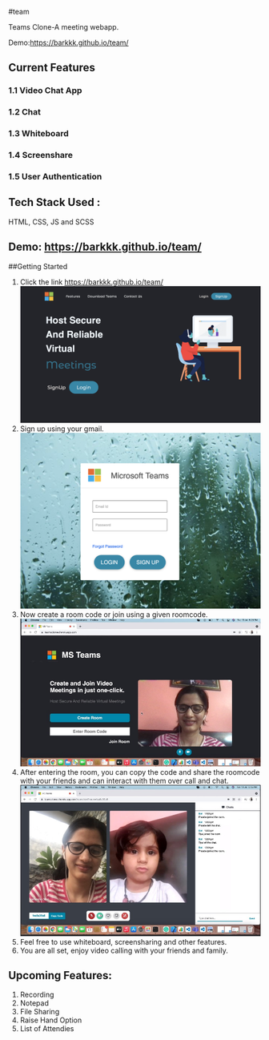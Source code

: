 #team

Teams Clone-A meeting webapp. 

Demo:https://barkkk.github.io/team/

## Current Features

### 1.1 Video Chat App
### 1.2 Chat
### 1.3 Whiteboard
### 1.4 Screenshare
### 1.5 User Authentication

## Tech Stack Used :
HTML, CSS, JS and SCSS

## Demo: https://barkkk.github.io/team/

##Getting Started

1. Click the link https://barkkk.github.io/team/ 
![alt text](https://github.com/Barkkk/team/blob/main/home%20page.png)
2. Sign up using your gmail.
![alt text](https://github.com/Barkkk/team/blob/main/Sign%20Up.png)
3. Now create a room code or join using a given roomcode.
![alt text](https://github.com/Barkkk/team/blob/main/Create%20room.jpeg)
4. After entering the room, you can copy the code and share the roomcode with your friends and can interact with them over call and chat.
![alt text](https://github.com/Barkkk/team/blob/main/Room%20SS.jpeg)
5. Feel free to use whiteboard, screensharing and other features.
7. You are all set, enjoy video calling with your friends and family.


## Upcoming Features:
1. Recording
2. Notepad
3. File Sharing
4. Raise Hand Option
5. List of Attendies
